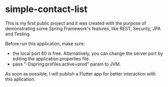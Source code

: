 # simple-contact-list
This is my first public project and it was created with the purpose of demonstrating some Spring Framework's features, like REST, Security, JPA and Testing.

Before run this application, make sure:
- the local port 80 is free. Alternatively, you can change the server port by editing the application.properties file.
- pass "-Dspring.profiles.active=prod" param to JVM.

As soon as possible, I will publish a Flutter app for better interaction with this aplication.
